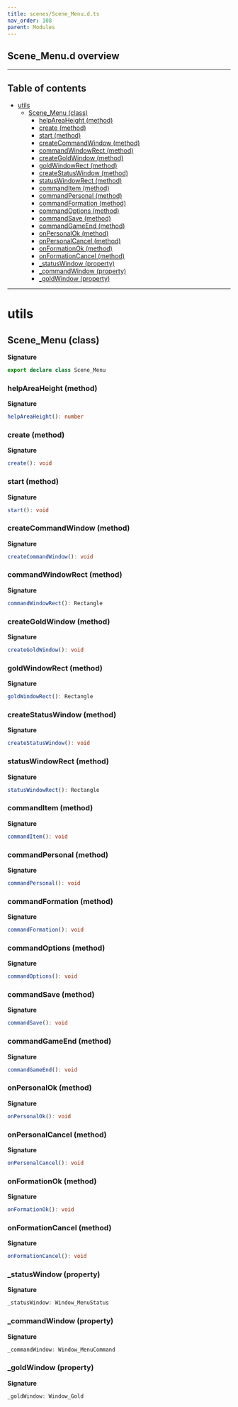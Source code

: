```yaml
---
title: scenes/Scene_Menu.d.ts
nav_order: 108
parent: Modules
---
```


## Scene_Menu.d overview

---

<h2 class="text-delta">Table of contents</h2>

- [utils](#utils)
  - [Scene_Menu (class)](#scene_menu-class)
    - [helpAreaHeight (method)](#helpareaheight-method)
    - [create (method)](#create-method)
    - [start (method)](#start-method)
    - [createCommandWindow (method)](#createcommandwindow-method)
    - [commandWindowRect (method)](#commandwindowrect-method)
    - [createGoldWindow (method)](#creategoldwindow-method)
    - [goldWindowRect (method)](#goldwindowrect-method)
    - [createStatusWindow (method)](#createstatuswindow-method)
    - [statusWindowRect (method)](#statuswindowrect-method)
    - [commandItem (method)](#commanditem-method)
    - [commandPersonal (method)](#commandpersonal-method)
    - [commandFormation (method)](#commandformation-method)
    - [commandOptions (method)](#commandoptions-method)
    - [commandSave (method)](#commandsave-method)
    - [commandGameEnd (method)](#commandgameend-method)
    - [onPersonalOk (method)](#onpersonalok-method)
    - [onPersonalCancel (method)](#onpersonalcancel-method)
    - [onFormationOk (method)](#onformationok-method)
    - [onFormationCancel (method)](#onformationcancel-method)
    - [\_statusWindow (property)](#_statuswindow-property)
    - [\_commandWindow (property)](#_commandwindow-property)
    - [\_goldWindow (property)](#_goldwindow-property)

---

# utils

## Scene_Menu (class)

**Signature**

```ts
export declare class Scene_Menu
```

### helpAreaHeight (method)

**Signature**

```ts
helpAreaHeight(): number
```

### create (method)

**Signature**

```ts
create(): void
```

### start (method)

**Signature**

```ts
start(): void
```

### createCommandWindow (method)

**Signature**

```ts
createCommandWindow(): void
```

### commandWindowRect (method)

**Signature**

```ts
commandWindowRect(): Rectangle
```

### createGoldWindow (method)

**Signature**

```ts
createGoldWindow(): void
```

### goldWindowRect (method)

**Signature**

```ts
goldWindowRect(): Rectangle
```

### createStatusWindow (method)

**Signature**

```ts
createStatusWindow(): void
```

### statusWindowRect (method)

**Signature**

```ts
statusWindowRect(): Rectangle
```

### commandItem (method)

**Signature**

```ts
commandItem(): void
```

### commandPersonal (method)

**Signature**

```ts
commandPersonal(): void
```

### commandFormation (method)

**Signature**

```ts
commandFormation(): void
```

### commandOptions (method)

**Signature**

```ts
commandOptions(): void
```

### commandSave (method)

**Signature**

```ts
commandSave(): void
```

### commandGameEnd (method)

**Signature**

```ts
commandGameEnd(): void
```

### onPersonalOk (method)

**Signature**

```ts
onPersonalOk(): void
```

### onPersonalCancel (method)

**Signature**

```ts
onPersonalCancel(): void
```

### onFormationOk (method)

**Signature**

```ts
onFormationOk(): void
```

### onFormationCancel (method)

**Signature**

```ts
onFormationCancel(): void
```

### \_statusWindow (property)

**Signature**

```ts
_statusWindow: Window_MenuStatus
```

### \_commandWindow (property)

**Signature**

```ts
_commandWindow: Window_MenuCommand
```

### \_goldWindow (property)

**Signature**

```ts
_goldWindow: Window_Gold
```
